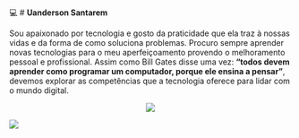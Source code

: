 :computer: # **Uanderson Santarem**

Sou apaixonado por tecnologia e gosto da praticidade que ela traz à nossas vidas
e da forma de como soluciona problemas. Procuro sempre aprender novas
tecnologias para o meu aperfeiçoamento provendo o melhoramento pessoal e
profissional. Assim como Bill Gates disse uma vez: **“todos devem aprender como
programar um computador, porque ele ensina a pensar”**, devemos explorar as
competências que a tecnologia oferece para lidar com o mundo digital.

<p align="center">
  <a href="https://www.linkedin.com/in/uanderson-nascimento-santarem-4b1556171/"><img src="https://img.shields.io/badge/-LinkedIn-0077B5?style=flat&logo=Linkedin&logoColor=white"/></a>
  
  <a href="https://pt.stackoverflow.com/users/227266/uanderson-santarem"><img src="https://img.shields.io/badge/-StackOverflow-E4405F?style=flat&logo=StackOverflow&logoColor=white&color=green"/></a>
